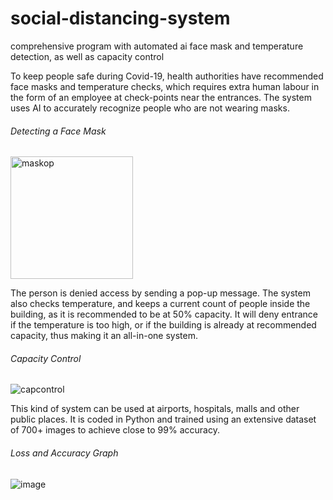 # social-distancing-system
comprehensive program with automated ai face mask and temperature detection, as well as capacity control

To keep people safe during Covid-19, health authorities have recommended face masks and temperature checks, which requires extra human labour in the form of an employee at check-points near the entrances. The system uses AI to accurately recognize people who are not wearing masks. 
   ###### Detecting a Face Mask
<img width="196" alt="maskop" src="https://user-images.githubusercontent.com/101061656/157931424-7661d8b9-7f75-4a8a-9d73-e145fbb7d7b3.png">

The person is denied access by sending a pop-up message. The system also checks temperature, and keeps a current count of people inside the building, as it is recommended to be at 50% capacity. It will deny entrance if the temperature is too high, or if the building is already at recommended capacity, thus making it an all-in-one system.
   ###### Capacity Control
![capcontrol](https://user-images.githubusercontent.com/101061656/157931945-ad7e4e86-d618-4676-b3f1-fe449dbb0ab0.jpg)

This kind of system can be used at airports, hospitals, malls and other public places. It is coded in Python and trained using an extensive dataset of 700+ images to achieve close to 99% accuracy.
   ###### Loss and Accuracy Graph
![image](https://user-images.githubusercontent.com/101061656/157932660-c5af0561-4fc3-4d2f-842a-ed446d8fa5ed.png)
